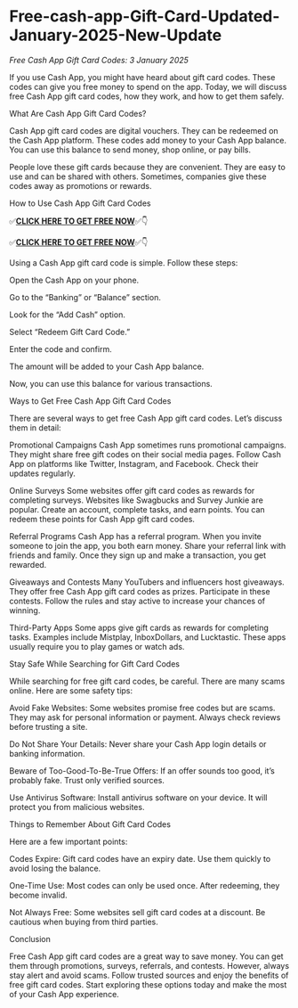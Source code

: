 # Free-cash-app-Gift-Card-Updated-January-2025-New-Update
*Free Cash App Gift Card Codes: 3 January 2025*

If you use Cash App, you might have heard about gift card codes. These codes can give you free money to spend on the app. Today, we will discuss free Cash App gift card codes, how they work, and how to get them safely.

What Are Cash App Gift Card Codes?

Cash App gift card codes are digital vouchers. They can be redeemed on the Cash App platform. These codes add money to your Cash App balance. You can use this balance to send money, shop online, or pay bills.

People love these gift cards because they are convenient. They are easy to use and can be shared with others. Sometimes, companies give these codes away as promotions or rewards.

How to Use Cash App Gift Card Codes

✅**[CLICK HERE TO GET FREE NOW](https://toree.xyz/xbox/)**✅👇

✅**[CLICK HERE TO GET FREE NOW](https://toree.xyz/xbox/)**✅👇

Using a Cash App gift card code is simple. Follow these steps:

Open the Cash App on your phone.

Go to the “Banking” or “Balance” section.

Look for the “Add Cash” option.

Select “Redeem Gift Card Code.”

Enter the code and confirm.

The amount will be added to your Cash App balance.

Now, you can use this balance for various transactions.

Ways to Get Free Cash App Gift Card Codes

There are several ways to get free Cash App gift card codes. Let’s discuss them in detail:

Promotional Campaigns
Cash App sometimes runs promotional campaigns. They might share free gift codes on their social media pages. Follow Cash App on platforms like Twitter, Instagram, and Facebook. Check their updates regularly.

Online Surveys
Some websites offer gift card codes as rewards for completing surveys. Websites like Swagbucks and Survey Junkie are popular. Create an account, complete tasks, and earn points. You can redeem these points for Cash App gift card codes.

Referral Programs
Cash App has a referral program. When you invite someone to join the app, you both earn money. Share your referral link with friends and family. Once they sign up and make a transaction, you get rewarded.

Giveaways and Contests
Many YouTubers and influencers host giveaways. They offer free Cash App gift card codes as prizes. Participate in these contests. Follow the rules and stay active to increase your chances of winning.

Third-Party Apps
Some apps give gift cards as rewards for completing tasks. Examples include Mistplay, InboxDollars, and Lucktastic. These apps usually require you to play games or watch ads.

Stay Safe While Searching for Gift Card Codes

While searching for free gift card codes, be careful. There are many scams online. Here are some safety tips:

Avoid Fake Websites: Some websites promise free codes but are scams. They may ask for personal information or payment. Always check reviews before trusting a site.

Do Not Share Your Details: Never share your Cash App login details or banking information.

Beware of Too-Good-To-Be-True Offers: If an offer sounds too good, it’s probably fake. Trust only verified sources.

Use Antivirus Software: Install antivirus software on your device. It will protect you from malicious websites.

Things to Remember About Gift Card Codes

Here are a few important points:

Codes Expire: Gift card codes have an expiry date. Use them quickly to avoid losing the balance.

One-Time Use: Most codes can only be used once. After redeeming, they become invalid.

Not Always Free: Some websites sell gift card codes at a discount. Be cautious when buying from third parties.

Conclusion

Free Cash App gift card codes are a great way to save money. You can get them through promotions, surveys, referrals, and contests. However, always stay alert and avoid scams. Follow trusted sources and enjoy the benefits of free gift card codes. Start exploring these options today and make the most of your Cash App experience.
